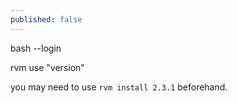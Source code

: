 ```yaml
---
published: false
---
```


bash --login

rvm use "version"

you may need to use `rvm install 2.3.1` beforehand.
